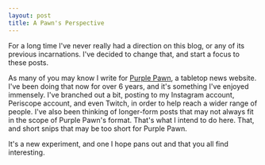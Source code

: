 ```yaml
---
layout: post
title: A Pawn's Perspective
---
```


For a long time I've never really had a direction on this blog, or any of its previous incarnations. I've decided to change that, and start a focus to these posts.

As many of you may know I write for [Purple Pawn](http://purplepawn.com), a tabletop news website. I've been doing that now for over 6 years, and it's something I've enjoyed immensely. I've branched out a bit, posting to my Instagram account, Periscope account, and even Twitch, in order to help reach a wider range of people. I've also been thinking of longer-form posts that may not always fit in the scope of Purple Pawn's format. That's what I intend to do here. That, and short snips that may be too short for Purple Pawn.

It's a new experiment, and one I hope pans out and that you all find interesting.
